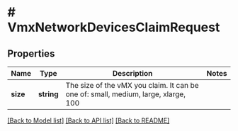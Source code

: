 # # VmxNetworkDevicesClaimRequest

## Properties

Name | Type | Description | Notes
------------ | ------------- | ------------- | -------------
**size** | **string** | The size of the vMX you claim. It can be one of: small, medium, large, xlarge, 100 |

[[Back to Model list]](../../README.md#models) [[Back to API list]](../../README.md#endpoints) [[Back to README]](../../README.md)
